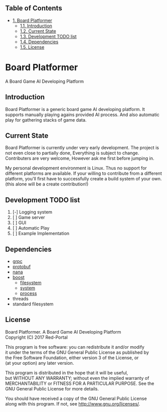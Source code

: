 <div id="table-of-contents">
<h2>Table of Contents</h2>
<div id="text-table-of-contents">
<ul>
<li><a href="#sec-1">1. Board Platformer</a>
<ul>
<li><a href="#sec-1-1">1.1. Introduction</a></li>
<li><a href="#sec-1-2">1.2. Current State</a></li>
<li><a href="#sec-1-3">1.3. Development TODO list</a></li>
<li><a href="#sec-1-4">1.4. Dependencies</a></li>
<li><a href="#sec-1-5">1.5. License</a></li>
</ul>
</li>
</ul>
</div>
</div>


# Board Platformer<a id="sec-1" name="sec-1"></a>

A Board Game AI Developing Platform

## Introduction<a id="sec-1-1" name="sec-1-1"></a>

Board Platformer is a generic board game AI developing platform.
It supports manually playing agains provided AI process.
And also automatic play for gathering stacks of game data.

## Current State<a id="sec-1-2" name="sec-1-2"></a>

Board Platformer is currently under very early development.
The project is not even close to partially done, Everything is subject to change.
Contributers are very welcome, However ask me first before jumping in.

My personal development environment is Linux.
Thus no support for different platforms are available.
If your willing to contribute from a different platform,
you'll first have to successfully create a build system of your own.
(this alone will be a create contribution!)

## Development TODO list<a id="sec-1-3" name="sec-1-3"></a>

1.  [-] Logging system
2.  [ ] Game server
3.  [ ] GUI
4.  [ ] Automatic Play
5.  [ ] Example Implementation

## Dependencies<a id="sec-1-4" name="sec-1-4"></a>

-   [grpc](https://grpc.io)
-   [protobuf](https://developers.google.com/protocol-buffers/)
-   [nana](http://nanapro.org/en-us/)
-   [boost](http://www.boost.org/)
    -   [filesystem](http://www.boost.org/doc/libs/1_64_0/libs/filesystem/doc/index.htm)
    -   [system](http://www.boost.org/doc/libs/1_64_0/libs/filesystem/doc/index.htm)
    -   [process](http://www.boost.org/doc/libs/1_64_0/doc/html/process.html)
-   threads
-   standard filesystem

## License<a id="sec-1-5" name="sec-1-5"></a>

Board Platformer. A Board Game AI Developing Platform                     
Copyright (C) 2017  Red-Portal                                            

This program is free software: you can redistribute it and/or modify  
it under the terms of the GNU General Public License as published by  
the Free Software Foundation, either version 3 of the License, or     
(at your option) any later version.                                   

This program is distributed in the hope that it will be useful,       
but WITHOUT ANY WARRANTY; without even the implied warranty of        
MERCHANTABILITY or FITNESS FOR A PARTICULAR PURPOSE.  See the         
GNU General Public License for more details.                        

You should have received a copy of the GNU General Public License     
along with this program.  If not, see <http://www.gnu.org/licenses/>.
